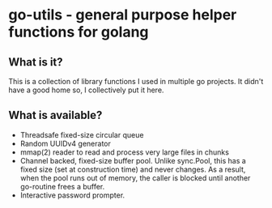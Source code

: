 # go-utils - general purpose helper functions for golang

## What is it?
This is a collection of library functions I used in multiple go projects.
It didn't have a good home so, I collectively put it here.

## What is available?

 - Threadsafe fixed-size circular queue
 - Random UUIDv4 generator
 - mmap(2) reader to read and process very large files in chunks
 - Channel backed, fixed-size buffer pool. Unlike sync.Pool, this has
   a fixed size (set at construction time) and never changes. As a result,
   when the pool runs out of memory, the caller is blocked until another
   go-routine frees a buffer.
 - Interactive password prompter.



